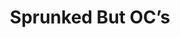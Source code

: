 ---
slug: sprunked-but-ocs-1351
title: Sprunked But OC’s
description: "Sprunked But OC’s is an exciting online game. Play for free directly in your browser!"
icon: /images/popular_mods/Sprunked But OC’s.png
url: https://wowtbc.net/sprunkin/sprunked-oc/index.html
previewImage: /images/popular_mods/Sprunked But OC’s.png
type: popular mods

# SEO配置
seo:
  title: "Sprunked But OC’s - Play Free Online Game | Fun Browser Games"
  description: "Sprunked But OC’s - Play this fun online game for free in your browser. No download required!"
  ogImage: "/images/popular_mods/Sprunked But OC’s.png"
  keywords: "sprunked-but-ocs-1351, online game, browser game, free game, popular mods game, play online"

videoUrls:
  - https://www.youtube.com/embed/example1
  - https://www.youtube.com/embed/example2

whyPlay:
  title: "Why Play Sprunked But OC’s?"
  items:
    - "Immersive Gameplay: Sprunked But OC’s offers an engaging and immersive gaming experience that will keep you entertained for hours"
    - "Challenging Levels: Test your skills with increasingly difficult challenges and obstacles"
    - "Beautiful Graphics: Enjoy stunning visuals and smooth animations that bring the game world to life"
    - "Regular Updates: New content and features are added regularly to keep the game fresh and exciting"
    - "Free to Play: Experience all the fun without spending a penny"
    - "Community Features: Connect with other players, share strategies, and compete for high scores"
    - "Cross-Platform: Play on any device with a web browser, no downloads required"

features:
  title: "Key Features of Sprunked But OC’s"
  image: "/images/popular_mods/Sprunked But OC’s.png"
  items:
    - "Intuitive Controls: Easy to learn controls make Sprunked But OC’s accessible for players of all skill levels"
    - "Multiple Game Modes: Enjoy various gameplay options that provide different challenges and experiences"
    - "Character Customization: Personalize your gaming experience with unique characters and items"
    - "Achievement System: Complete special tasks to earn rewards and recognition"
    - "Leaderboards: Compete with players worldwide and see who can achieve the highest scores"

characteristics:
  title: "Game Characteristics"
  image: "/images/popular_mods/Sprunked But OC’s.png"
  items:
    - "Genre: Popular mods game with elements of strategy and skill"
    - "Difficulty: Suitable for both casual gamers and those seeking a challenge"
    - "Play Time: Quick sessions or extended gameplay, depending on your preference"
    - "Art Style: Vibrant and engaging visuals that enhance the gaming experience"
    - "Sound Design: Immersive audio that complements the gameplay perfectly"

info: "Sprunked But OC’s is an exciting online game that offers players a unique and engaging gaming experience. With its intuitive controls, stunning visuals, and challenging gameplay, Sprunked But OC’s provides hours of entertainment for players of all ages and skill levels. Whether you're looking for a quick gaming session during a break or an extended play session, Sprunked But OC’s delivers an immersive experience that will keep you coming back for more. The game features multiple levels of increasing difficulty, ensuring that players are constantly challenged as they progress. With regular updates adding new content and features, Sprunked But OC’s remains fresh and exciting, providing endless entertainment options for its growing community of players."

howToPlayIntro: "Welcome to Sprunked But OC’s! This guide will walk you through the basics and help you master the game. Whether you're a beginner or looking to improve your skills, these tips and instructions will enhance your gaming experience."

howToPlaySteps:
  - title: "Getting Started"
    description: "Begin your Sprunked But OC’s adventure by familiarizing yourself with the controls. Use your keyboard or mouse to navigate through the game interface. The tutorial will guide you through the basic mechanics and help you understand the objectives."
  - title: "Understanding the Objectives"
    description: "In Sprunked But OC’s, your main goal is to progress through levels by completing specific objectives. Each level presents unique challenges that require different strategies and approaches."
  - title: "Mastering the Controls"
    description: "Practice using the controls to improve your precision and reaction time. Sprunked But OC’s requires quick reflexes and strategic thinking to overcome obstacles and defeat opponents."
  - title: "Utilizing Power-ups"
    description: "Collect power-ups throughout the game to enhance your abilities and overcome difficult challenges. Each power-up offers unique advantages that can be crucial for success."
  - title: "Developing Strategies"
    description: "As you progress in Sprunked But OC’s, develop effective strategies for different scenarios. Analyze patterns, anticipate challenges, and adapt your approach to maximize your performance."

faq:
  title: "Frequently Asked Questions about Sprunked But OC’s"
  items:
    - question: "Is Sprunked But OC’s free to play?"
      answer: "Yes, Sprunked But OC’s is completely free to play directly in your web browser. No downloads or purchases are required to enjoy the full game experience."
    - question: "Can I play Sprunked But OC’s on mobile devices?"
      answer: "Yes, Sprunked But OC’s is optimized for both desktop and mobile play. You can enjoy the game on any device with a web browser and internet connection."
    - question: "Are there any in-game purchases?"
      answer: "While Sprunked But OC’s is free to play, there may be optional in-game purchases available for cosmetic items or additional features that don't affect core gameplay."
    - question: "How often is Sprunked But OC’s updated?"
      answer: "The developers regularly update Sprunked But OC’s with new content, features, and improvements based on player feedback and game performance."
    - question: "Can I play Sprunked But OC’s offline?"
      answer: "Currently, Sprunked But OC’s requires an internet connection to play as it's a browser-based online game."
    - question: "Is Sprunked But OC’s suitable for children?"
      answer: "Yes, Sprunked But OC’s is designed to be family-friendly and suitable for players of all ages."
    - question: "How do I report bugs or issues?"
      answer: "If you encounter any problems while playing Sprunked But OC’s, you can report them through the game's support page or contact the developers directly through their website."
    - question: "Still Have Questions?"
      answer: "If you have additional questions about Sprunked But OC’s that aren't covered in this FAQ, please visit our support center or contact our customer service team for assistance."
---